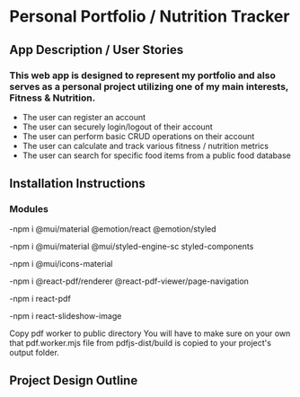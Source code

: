# Personal Portfolio / Nutrition Tracker

## App Description / User Stories
### This web app is designed to represent my portfolio and also serves as a personal project utilizing one of my main interests, Fitness & Nutrition.

- The user can register an account
- The user can securely login/logout of their account
- The user can perform basic CRUD operations on their account 
- The user can calculate and track various fitness / nutrition metrics
- The user can search for specific food items from a public food database

## Installation Instructions
### Modules
-npm i @mui/material @emotion/react @emotion/styled

-npm i @mui/material @mui/styled-engine-sc styled-components

-npm i @mui/icons-material

-npm i @react-pdf/renderer @react-pdf-viewer/page-navigation

-npm i react-pdf

-npm i react-slideshow-image

Copy pdf worker to public directory
You will have to make sure on your own that pdf.worker.mjs file from pdfjs-dist/build is copied to your project's output folder.



## Project Design Outline